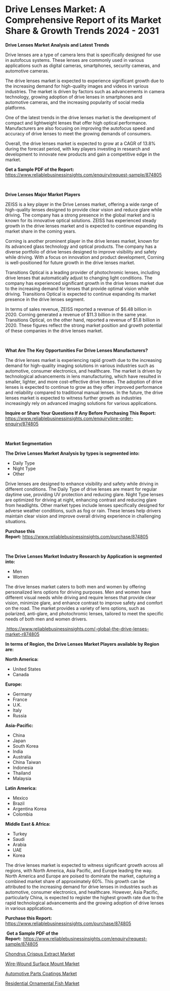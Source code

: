 <p><h1>Drive Lenses Market: A Comprehensive Report of its Market Share & Growth Trends 2024 - 2031</h1></p><p><strong>Drive Lenses Market Analysis and Latest Trends</strong></p>
<p><p>Drive lenses are a type of camera lens that is specifically designed for use in autofocus systems. These lenses are commonly used in various applications such as digital cameras, smartphones, security cameras, and automotive cameras.</p><p>The drive lenses market is expected to experience significant growth due to the increasing demand for high-quality images and videos in various industries. The market is driven by factors such as advancements in camera technology, growing adoption of drive lenses in smartphones and automotive cameras, and the increasing popularity of social media platforms.</p><p>One of the latest trends in the drive lenses market is the development of compact and lightweight lenses that offer high optical performance. Manufacturers are also focusing on improving the autofocus speed and accuracy of drive lenses to meet the growing demands of consumers.</p><p>Overall, the drive lenses market is expected to grow at a CAGR of 13.8% during the forecast period, with key players investing in research and development to innovate new products and gain a competitive edge in the market.</p></p>
<p><strong>Get a Sample PDF of the Report:&nbsp;</strong> <a href="https://www.reliablebusinessinsights.com/enquiry/request-sample/874805">https://www.reliablebusinessinsights.com/enquiry/request-sample/874805</a></p>
<p>&nbsp;</p>
<p><strong>Drive Lenses Major Market Players</strong></p>
<p><p>ZEISS is a key player in the Drive Lenses market, offering a wide range of high-quality lenses designed to provide clear vision and reduce glare while driving. The company has a strong presence in the global market and is known for its innovative optical solutions. ZEISS has experienced steady growth in the drive lenses market and is expected to continue expanding its market share in the coming years.</p><p>Corning is another prominent player in the drive lenses market, known for its advanced glass technology and optical products. The company has a diverse portfolio of drive lenses designed to improve visibility and safety while driving. With a focus on innovation and product development, Corning is well-positioned for future growth in the drive lenses market.</p><p>Transitions Optical is a leading provider of photochromic lenses, including drive lenses that automatically adjust to changing light conditions. The company has experienced significant growth in the drive lenses market due to the increasing demand for lenses that provide optimal vision while driving. Transitions Optical is expected to continue expanding its market presence in the drive lenses segment.</p><p>In terms of sales revenue, ZEISS reported a revenue of $6.48 billion in 2020. Corning generated a revenue of $11.3 billion in the same year. Transitions Optical, on the other hand, reported a revenue of $1.8 billion in 2020. These figures reflect the strong market position and growth potential of these companies in the drive lenses market.</p></p>
<p>&nbsp;</p>
<p><strong>What Are The Key Opportunities For Drive Lenses Manufacturers?</strong></p>
<p><p>The drive lenses market is experiencing rapid growth due to the increasing demand for high-quality imaging solutions in various industries such as automotive, consumer electronics, and healthcare. The market is driven by technological advancements in lens manufacturing, which have resulted in smaller, lighter, and more cost-effective drive lenses. The adoption of drive lenses is expected to continue to grow as they offer improved performance and reliability compared to traditional manual lenses. In the future, the drive lenses market is expected to witness further growth as industries increasingly rely on advanced imaging solutions for various applications.</p></p>
<p><strong>Inquire or Share Your Questions If Any Before Purchasing This Report:</strong> <a href="https://www.reliablebusinessinsights.com/enquiry/pre-order-enquiry/874805">https://www.reliablebusinessinsights.com/enquiry/pre-order-enquiry/874805</a></p>
<p>&nbsp;</p>
<p><strong>Market Segmentation</strong></p>
<p><strong>The Drive Lenses Market Analysis by types is segmented into:</strong></p>
<p><ul><li>Daily Type</li><li>Night Type</li><li>Other</li></ul></p>
<p><p>Drive lenses are designed to enhance visibility and safety while driving in different conditions. The Daily Type of drive lenses are meant for regular daytime use, providing UV protection and reducing glare. Night Type lenses are optimized for driving at night, enhancing contrast and reducing glare from headlights. Other market types include lenses specifically designed for adverse weather conditions, such as fog or rain. These lenses help drivers maintain clear vision and improve overall driving experience in challenging situations.</p></p>
<p><strong>Purchase this Report:&nbsp;</strong><a href="https://www.reliablebusinessinsights.com/purchase/874805">https://www.reliablebusinessinsights.com/purchase/874805</a></p>
<p>&nbsp;</p>
<p><strong>The Drive Lenses Market Industry Research by Application is segmented into:</strong></p>
<p><ul><li>Men</li><li>Women</li></ul></p>
<p><p>The drive lenses market caters to both men and women by offering personalized lens options for driving purposes. Men and women have different visual needs while driving and require lenses that provide clear vision, minimize glare, and enhance contrast to improve safety and comfort on the road. The market provides a variety of lens options, such as polarized, anti-glare, and photochromic lenses, tailored to meet the specific needs of both men and women drivers.</p></p>
<p><a href="https://www.reliablebusinessinsights.com/-global-the-drive-lenses-market-r874805">&nbsp;https://www.reliablebusinessinsights.com/-global-the-drive-lenses-market-r874805</a></p>
<p><strong>In terms of Region, the Drive Lenses Market Players available by Region are:</strong></p>
<p>
    <p> <strong> North America: </strong>
        <ul>
            <li>United States</li>
            <li>Canada</li>
        </ul>
        </p> 
    <p> <strong> Europe: </strong>
        <ul>
            <li>Germany</li>
            <li>France</li>
            <li>U.K.</li>
            <li>Italy</li>
            <li>Russia</li>
        </ul>
        </p> 
    <p> <strong> Asia-Pacific: </strong>
        <ul>
            <li>China</li>
            <li>Japan</li>
            <li>South Korea</li>
            <li>India</li>
            <li>Australia</li>
            <li>China Taiwan</li>
            <li>Indonesia</li>
            <li>Thailand</li>
            <li>Malaysia</li>
        </ul>
        </p> 
    <p> <strong> Latin America: </strong>
        <ul>
            <li>Mexico</li>
            <li>Brazil</li>
            <li>Argentina Korea</li>
            <li>Colombia</li>
        </ul>
        </p> 
    <p> <strong> Middle East & Africa: </strong>
        <ul>
            <li>Turkey</li>
            <li>Saudi</li>
            <li>Arabia</li>
            <li>UAE</li>
            <li>Korea</li>
        </ul>
    </p>
    </p>
<p><p>The drive lenses market is expected to witness significant growth across all regions, with North America, Asia Pacific, and Europe leading the way. North America and Europe are poised to dominate the market, capturing a combined market share of approximately 60%. This growth can be attributed to the increasing demand for drive lenses in industries such as automotive, consumer electronics, and healthcare. However, Asia Pacific, particularly China, is expected to register the highest growth rate due to the rapid technological advancements and the growing adoption of drive lenses in various applications.</p></p>
<p><strong>Purchase this Report: </strong><a href="https://www.reliablebusinessinsights.com/purchase/874805">https://www.reliablebusinessinsights.com/purchase/874805</a></p>
<p>&nbsp;<strong>Get a Sample PDF of the Report:&nbsp;&nbsp;</strong><a href="https://www.reliablebusinessinsights.com/enquiry/request-sample/874805">https://www.reliablebusinessinsights.com/enquiry/request-sample/874805</a></p>
<p><strong></strong></p>
<p><p><a href="https://medium.com/@samirmayert184/an-in-depth-analysis-of-the-global-chondrus-crispus-extract-market-scope-and-its-rapid-growing-7-1-3b3f8a2736dd">Chondrus Crispus Extract Market</a></p><p><a href="https://github.com/arionmp/Market-Research-Report-List-4/blob/main/wire-wound-surface-mount-market.md">Wire-Wound Surface Mount Market</a></p><p><a href="https://medium.com/@kathleenjacksond65/global-automotive-parts-coatings-market-size-share-analysis-by-product-type-by-application-by-f2435bd42df7">Automotive Parts Coatings Market</a></p><p><a href="https://github.com/markusgodoy/Market-Research-Report-List-4/blob/main/residential-ornamental-fish-market.md">Residential Ornamental Fish Market</a></p></p>